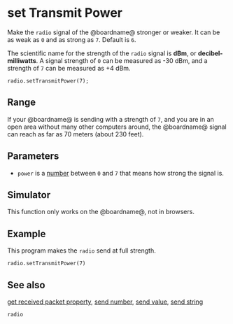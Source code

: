 # set Transmit Power

Make the ``radio`` signal of the @boardname@ stronger or weaker. It can be as weak as `0` and as strong as `7`. Default is ``6``.

The scientific name for the strength of the ``radio`` signal is
**dBm**, or **decibel-milliwatts**. A signal strength of `0`
can be measured as -30 dBm, and a strength of `7` can be
measured as +4 dBm.

```sig
radio.setTransmitPower(7);
```

## Range

If your @boardname@ is sending with a strength of `7`, and you are in
an open area without many other computers around, the @boardname@ signal
can reach as far as 70 meters (about 230 feet).

## Parameters

* ``power`` is a [number](/types/number) between ``0`` and ``7`` that means how strong the signal is.

## Simulator

This function only works on the @boardname@, not in browsers.

## Example

This program makes the ``radio`` send at full strength.

```blocks
radio.setTransmitPower(7)
```

## See also

[get received packet property](/reference/radio/get-received-packet-property),
[send number](/reference/radio/send-number),
[send value](/reference/radio/send-value),
[send string](/reference/radio/send-string)

```package
radio
```